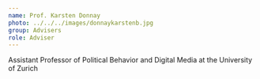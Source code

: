 ```yaml
---
name: Prof. Karsten Donnay
photo: ../../../images/donnaykarstenb.jpg
group: Advisers
role: Adviser
---
```


Assistant Professor of Political Behavior and Digital Media at the University of Zurich
